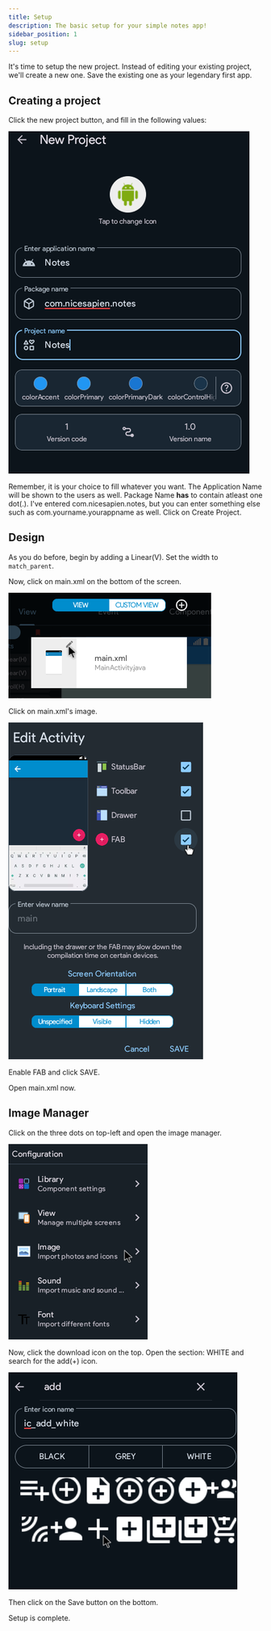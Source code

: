 ```yaml
---
title: Setup
description: The basic setup for your simple notes app!
sidebar_position: 1
slug: setup
---
```


It's time to setup the new project. Instead of editing your existing project, we'll create a new one. Save the existing one as your legendary first app.

## Creating a project
Click the new project button, and fill in the following values:

<div class="screenshot">

![Screenshot](img/image.png)

</div>

Remember, it is your choice to fill whatever you want. The Application Name will be shown to the users as well. Package Name **has** to contain atleast one dot(.). I've entered com.nicesapien.notes, but you can enter something else such as com.yourname.yourappname as well. 
Click on Create Project.

## Design

As you do before, begin by adding a Linear(V).
Set the width to `match_parent`.

Now, click on main.xml on the bottom of the screen.

![edit icon](img/fabadd.png)

Click on main.xml's image.

![Enable FAB](img/enablefab.png)

Enable FAB and click SAVE.

Open main.xml now.

## Image Manager

Click on the three dots on top-left and open the image manager.

![Image Manager](img/imagem.png)

Now, click the download icon on the top.
Open the section: WHITE and search for the add(+) icon.

![Add Icon](img/add.png)

Then click on the Save button on the bottom.

Setup is complete.